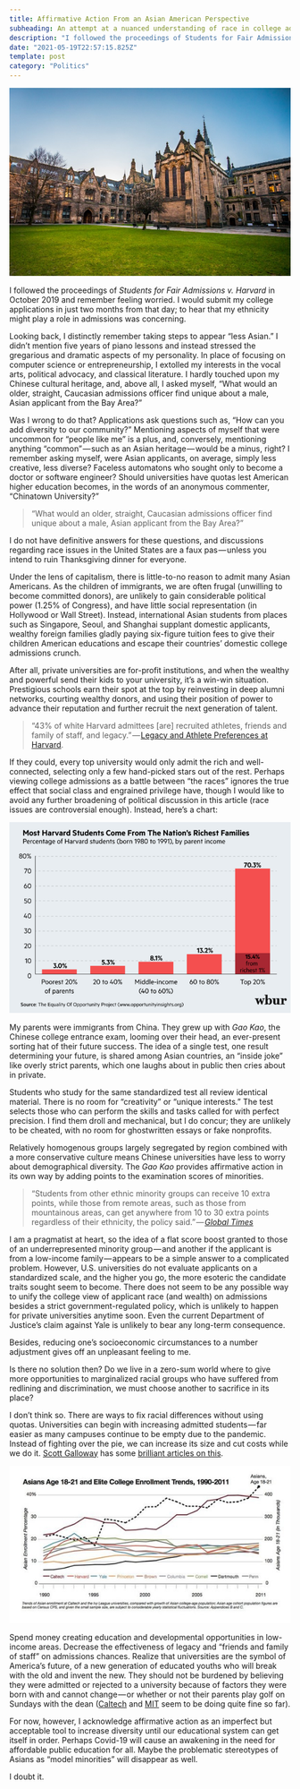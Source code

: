 ```yaml
---
title: Affirmative Action From an Asian American Perspective
subheading: An attempt at a nuanced understanding of race in college admissions
description: "I followed the proceedings of Students for Fair Admissions v. Harvard in October of last year and remember feeling worried — I would submit my college applications in just two months…"
date: "2021-05-19T22:57:15.825Z"
template: post
category: "Politics"
---
```


![](./0__0b1AOUjiXPd__c8lG.jpg)

I followed the proceedings of _Students for Fair Admissions v. Harvard_ in October 2019 and remember feeling worried. I would submit my college applications in just two months from that day; to hear that my ethnicity might play a role in admissions was concerning.

Looking back, I distinctly remember taking steps to appear “less Asian.” I didn’t mention five years of piano lessons and instead stressed the gregarious and dramatic aspects of my personality. In place of focusing on computer science or entrepreneurship, I extolled my interests in the vocal arts, political advocacy, and classical literature. I hardly touched upon my Chinese cultural heritage, and, above all, I asked myself, “What would an older, straight, Caucasian admissions officer find unique about a male, Asian applicant from the Bay Area?”

Was I wrong to do that? Applications ask questions such as, “How can you add diversity to our community?” Mentioning aspects of myself that were uncommon for “people like me” is a plus, and, conversely, mentioning anything “common” — such as an Asian heritage — would be a minus, right? I remember asking myself, were Asian applicants, on average, simply less creative, less diverse? Faceless automatons who sought only to become a doctor or software engineer? Should universities have quotas lest American higher education becomes, in the words of an anonymous commenter, “Chinatown University?”

> “What would an older, straight, Caucasian admissions officer find unique about a male, Asian applicant from the Bay Area?”

I do not have definitive answers for these questions, and discussions regarding race issues in the United States are a faux pas — unless you intend to ruin Thanksgiving dinner for everyone.

Under the lens of capitalism, there is little-to-no reason to admit many Asian Americans. As the children of immigrants, we are often frugal (unwilling to become committed donors), are unlikely to gain considerable political power (1.25% of Congress), and have little social representation (in Hollywood or Wall Street). Instead, international Asian students from places such as Singapore, Seoul, and Shanghai supplant domestic applicants, wealthy foreign families gladly paying six-figure tuition fees to give their children American educations and escape their countries’ domestic college admissions crunch.

After all, private universities are for-profit institutions, and when the wealthy and powerful send their kids to your university, it’s a win-win situation. Prestigious schools earn their spot at the top by reinvesting in deep alumni networks, courting wealthy donors, and using their position of power to advance their reputation and further recruit the next generation of talent.

> “43% of white Harvard admittees \[are\] recruited athletes, friends and family of staff, and legacy.” — [Legacy and Athlete Preferences at Harvard](https://www.nber.org/papers/w26316#:~:text=Harvard%20University%20provided%20an%20unprecedented,faculty%20and%20staff%20%28ALDCs%29.).

If they could, every top university would only admit the rich and well-connected, selecting only a few hand-picked stars out of the rest. Perhaps viewing college admissions as a battle between “the races” ignores the true effect that social class and engrained privilege have, though I would like to avoid any further broadening of political discussion in this article (race issues are controversial enough). Instead, here’s a chart:

![](./0_KO0gKqUw_wuYwKqW.png)

My parents were immigrants from China. They grew up with _Gao Kao_, the Chinese college entrance exam, looming over their head, an ever-present sorting hat of their future success. The idea of a single test, one result determining your future, is shared among Asian countries, an “inside joke” like overly strict parents, which one laughs about in public then cries about in private.

Students who study for the same standardized test all review identical material. There is no room for “creativity” or “unique interests.” The test selects those who can perform the skills and tasks called for with perfect precision. I find them droll and mechanical, but I do concur; they are unlikely to be cheated, with no room for ghostwritten essays or fake nonprofits.

Relatively homogenous groups largely segregated by region combined with a more conservative culture means Chinese universities have less to worry about demographical diversity. The _Gao Kao_ provides affirmative action in its own way by adding points to the examination scores of minorities.

> “Students from other ethnic minority groups can receive 10 extra points, while those from remote areas, such as those from mountainous areas, can get anywhere from 10 to 30 extra points regardless of their ethnicity, the policy said.” — [_Global Times_](http://www.globaltimes.cn/content/1108492.shtml)

I am a pragmatist at heart, so the idea of a flat score boost granted to those of an underrepresented minority group — and another if the applicant is from a low-income family — appears to be a simple answer to a complicated problem. However, U.S. universities do not evaluate applicants on a standardized scale, and the higher you go, the more esoteric the candidate traits sought seem to become. There does not seem to be any possible way to unify the college view of applicant race (and wealth) on admissions besides a strict government-regulated policy, which is unlikely to happen for private universities anytime soon. Even the current Department of Justice’s claim against Yale is unlikely to bear any long-term consequence.

Besides, reducing one’s socioeconomic circumstances to a number adjustment gives off an unpleasant feeling to me.

Is there no solution then? Do we live in a zero-sum world where to give more opportunities to marginalized racial groups who have suffered from redlining and discrimination, we must choose another to sacrifice in its place?

I don’t think so. There are ways to fix racial differences without using quotas. Universities can begin with increasing admitted students — far easier as many campuses continue to be empty due to the pandemic. Instead of fighting over the pie, we can increase its size and cut costs while we do it. [Scott Galloway](https://medium.com/u/a76508074bec) has some [brilliant articles on this](https://www.profgalloway.com/post-corona-higher-ed-part-deux/).

![](./1_AOK4SfFtQ1TFq2hEXHH26g.jpeg)

Spend money creating education and developmental opportunities in low-income areas. Decrease the effectiveness of legacy and “friends and family of staff” on admissions chances. Realize that universities are the symbol of America’s future, of a new generation of educated youths who will break with the old and invent the new. They should not be burdened by believing they were admitted or rejected to a university because of factors they were born with and cannot change — or whether or not their parents play golf on Sundays with the dean ([Caltech](https://www.cnbc.com/2019/03/16/top-universities-that-do-not-consider-legacy-when-admitting-students.html#:~:text=The%20public%20institutions%20on%20the,do%20not%20consider%20legacy%20status.) and [MIT](https://mitadmissions.org/blogs/entry/just-to-be-clear-we-dont-do-legacy/) seem to be doing quite fine so far).

For now, however, I acknowledge affirmative action as an imperfect but acceptable tool to increase diversity until our educational system can get itself in order. Perhaps Covid-19 will cause an awakening in the need for affordable public education for all. Maybe the problematic stereotypes of Asians as “model minorities” will disappear as well.

I doubt it.
